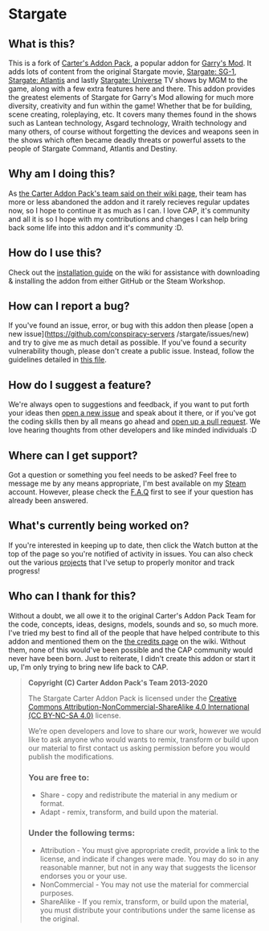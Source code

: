 # Stargate

## What is this?
This is a fork of [Carter's Addon Pack](https://github.com/RafaelDeJongh/cap), a popular addon for [Garry's Mod](https://gmod.facepunch.com/). It adds lots of content from the original Stargate movie, [Stargate: SG-1](https://stargate.fandom.com/wiki/Stargate_SG-1), [Stargate: Atlantis](https://stargate.fandom.com/wiki/Stargate:_Atlantis) and lastly [Stargate: Universe](https://stargate.fandom.com/wiki/Stargate_Universe) TV shows by MGM to the game, along with a few extra features here and there. This addon provides the greatest elements of Stargate for Garry's Mod allowing for much more diversity, creativity and fun within the game! Whether that be for building, scene creating, roleplaying, etc. It covers many themes found in the shows such as Lantean technology, Asgard technology, Wraith technology and many others, of course without forgetting the devices and weapons seen in the shows which often became deadly threats or powerful assets to the people of Stargate Command, Atlantis and Destiny.

## Why am I doing this?
As [the Carter Addon Pack's team said on their wiki page](https://github.com/RafaelDeJongh/cap/wiki#the-future-and-end-of-cap), their team has more or less abandoned the addon and it rarely recieves regular updates now, so I hope to continue it as much as I can. I love CAP, it's community and all it is so I hope with my contributions and changes I can help bring back some life into this addon and it's community :D.

## How do I use this?
Check out the [installation guide](https://github.com/conspiracy-servers/stargate/wiki/Installation-Guide) on the wiki for assistance with downloading & installing the addon from either GitHub or the Steam Workshop. 

## How can I report a bug?
If you've found an issue, error, or bug with this addon then please [open a new issue](https://github.com/conspiracy-servers /stargate/issues/new) and try to give me as much detail as possible. If you've found a security vulnerability though, please don't create a public issue. Instead, follow the guidelines detailed in [this file](https://github.com/conspiracy-servers/stargate/blob/master/SECURITY.md).

## How do I suggest a feature?
We're always open to suggestions and feedback, if you want to put forth your ideas then [open a new issue](https://github.com/conspiracy-servers/stargate/issues/new) and speak about it there, or if you've got the coding skills then by all means go ahead and [open up a pull request](https://github.com/conspiracy-servers/stargate/pulls). We love hearing thoughts from other developers and like minded individuals :D

## Where can I get support?
Got a question or something you feel needs to be asked? Feel free to message me by any means appropriate, I'm best available on my [Steam](https://steamcommunity.com/id/viral32111) account. However, please check the [F.A.Q](https://github.com/conspiracy-servers/stargate/wiki/Frequently-Asked-Questions) first to see if your question has already been answered.

## What's currently being worked on?
If you're interested in keeping up to date, then click the Watch button at the top of the page so you're notified of activity in issues. You can also check out the various [projects](https://github.com/conspiracy-servers/stargate/projects) that I've setup to properly monitor and track progress!

## Who can I thank for this?
Without a doubt, we all owe it to the original Carter's Addon Pack Team for the code, concepts, ideas, designs, models, sounds and so, so much more. I've tried my best to find all of the people that have helped contribute to this addon and mentioned them on the [the credits page](https://github.com/conspiracy-servers/stargate/wiki/Contributor-Credits) on the wiki. Without them, none of this would've been possible and the CAP community would never have been born. Just to reiterate, I didn't create this addon or start it up, I'm only trying to bring new life back to CAP. 

> **Copyright (C) Carter Addon Pack's Team 2013-2020**
> 
> The Stargate Carter Addon Pack is licensed under the [Creative Commons Attribution-NonCommercial-ShareAlike 4.0 International (CC BY-NC-SA 4.0)](https://creativecommons.org/licenses/by-nc-sa/4.0/) license.
> 
> We’re open developers and love to share our work, however we would like to ask anyone who would wants to remix, transform or build upon our material to first contact us asking permission before you would publish the modifications.
>
> ### You are free to:
>
> * Share - copy and redistribute the material in any medium or format.
> * Adapt - remix, transform, and build upon the material.
>
> ### Under the following terms:
>
> * Attribution - You must give appropriate credit, provide a link to the license, and indicate if changes were made. You may do so in any reasonable manner, but not in any way that suggests the licensor endorses you or your use.
> * NonCommercial - You may not use the material for commercial purposes.
> * ShareAlike - If you remix, transform, or build upon the material, you must distribute your contributions under the same license as the original. 
